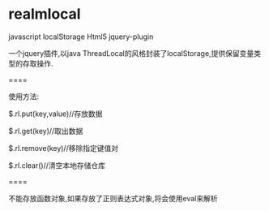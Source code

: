 # realmlocal
javascript localStorage Html5 jquery-plugin

一个jquery插件,以java ThreadLocal的风格封装了localStorage,提供保留变量类型的存取操作.

====

使用方法:

$.rl.put(key,value)//存放数据

$.rl.get(key)//取出数据

$.rl.remove(key)//移除指定键值对

$.rl.clear()//清空本地存储仓库

====

不能存放函数对象,如果存放了正则表达式对象,将会使用eval来解析
